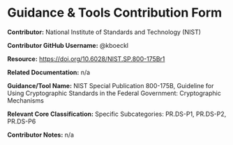 # Guidance & Tools Contribution Form

**Contributor:** National Institute of Standards and Technology (NIST)

**Contributor GitHub Username:** @kboeckl

**Resource:** https://doi.org/10.6028/NIST.SP.800-175Br1

**Related Documentation:** n/a

**Guidance/Tool Name:** NIST Special Publication 800-175B, Guideline for Using Cryptographic Standards in the Federal Government: Cryptographic Mechanisms

**Relevant Core Classification:** Specific Subcategories: PR.DS-P1, PR.DS-P2, PR.DS-P6

**Contributor Notes:** n/a
